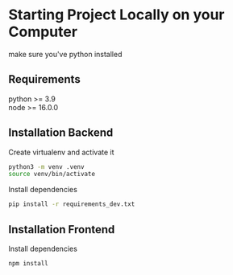 # Starting Project Locally on your Computer
make sure you've python installed

## Requirements
python >= 3.9  
node >= 16.0.0

## Installation Backend
Create virtualenv and activate it

```bash
python3 -m venv .venv
source venv/bin/activate
```

Install dependencies

```bash
pip install -r requirements_dev.txt
```
## Installation Frontend
Install dependencies

```bash
npm install
```

